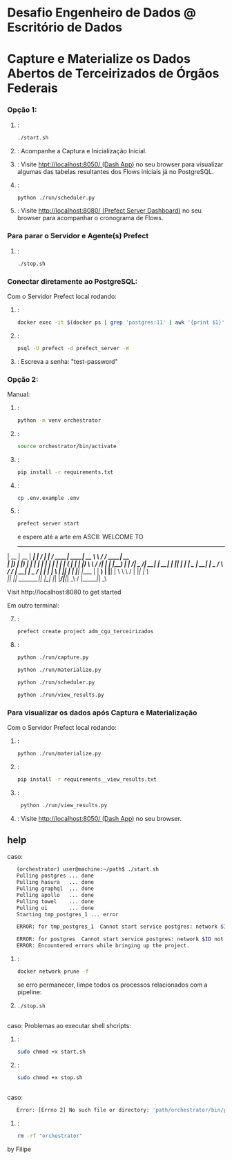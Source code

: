 # Desafio Engenheiro de Dados @ Escritório de Dados
# Capture e Materialize os Dados Abertos de Terceirizados de Órgãos Federais

### Opção 1:
1. :
   ```sh
   ./start.sh
   ```

2. :
   Acompanhe a Captura e Inicialização Inicial.

3. :
   Visite [htpt://localhost:8050/ (Dash App)](http://localhost:8050/) no seu browser
    para visualizar algumas das tabelas resultantes dos Flows iniciais já no PostgreSQL.

3. :
   ```sh
   python ./run/scheduler.py
   ```
4.  :
   Visite [http://localhost:8080/ (Prefect Server Dashboard)](http://localhost:8080/) no seu browser
    para acompanhar o cronograma de Flows.

### Para parar o Servidor e Agente(s) Prefect

1. :
   ```sh
   ./stop.sh
   ```

### Conectar diretamente ao PostgreSQL:

Com o Servidor Prefect local rodando:

1. : 
   ```sh
   docker exec -it $(docker ps | grep 'postgres:11' | awk '{print $1}') bash
   ```
2. :
   ```sh
   psql -U prefect -d prefect_server -W
   ```
3. :
Escreva a senha: "test-password"

### Opção 2:
Manual:
1. :
   ```sh
   python -m venv orchestrator
   ```

2. :
   ```sh
   source orchestrator/bin/activate
   ```

3. :
   ```sh
   pip install -r requirements.txt
   ```

4. :
   ```sh
   cp .env.example .env
   ```

5. :
   ```sh
   prefect server start
   ```
   e espere até a arte em ASCII:
                                            WELCOME TO
  
   _____  _____  ______ ______ ______ _____ _______    _____ ______ _______      ________ _____
  |  __ \|  __ \|  ____|  ____|  ____/ ____|__   __|  / ____|  ____|  __ \ \    / /  ____|  __ \
  | |__) | |__) | |__  | |__  | |__ | |       | |    | (___ | |__  | |__) \ \  / /| |__  | |__) |
  |  ___/|  _  /|  __| |  __| |  __|| |       | |     \___ \|  __| |  _  / \ \/ / |  __| |  _  /
  | |    | | \ \| |____| |    | |___| |____   | |     ____) | |____| | \ \  \  /  | |____| | \ \
  |_|    |_|  \_\______|_|    |______\_____|  |_|    |_____/|______|_|  \_\  \/   |______|_|  \_\

   Visit http://localhost:8080 to get started

Em outro terminal:

7. :
   ```sh
   prefect create project adm_cgu_terceirizados
   ```
8. :
   ```sh
   python ./run/capture.py
   ```
   ```sh
   python ./run/materialize.py
   ```
   ```sh
   python ./run/scheduler.py
   ```
   ```sh
   python ./run/view_results.py
   ```

### Para visualizar os dados após Captura e Materialização

Com o Servidor Prefect local rodando:

1. :
   ```sh
   python ./run/materialize.py
   ```

2. :
   ```sh
   pip install -r requirements__view_results.txt
   ```

3. :
   ```sh
    python ./run/view_results.py
   ```

4. :
   Visite [http://localhost:8050/ (Dash App)](http://localhost:8050/) no seu browser.
<!-- ![dash_visualization_staging_transformed](images/dash_visualization_staging_transformed.png) -->


## help
caso:
```sh
   (orchestrator) user@machine:~/path$ ./start.sh
   Pulling postgres ... done
   Pulling hasura   ... done
   Pulling graphql  ... done
   Pulling apollo   ... done
   Pulling towel    ... done
   Pulling ui       ... done
   Starting tmp_postgres_1 ... error

   ERROR: for tmp_postgres_1  Cannot start service postgres: network $ID not found

   ERROR: for postgres  Cannot start service postgres: network $ID not found
   ERROR: Encountered errors while bringing up the project.
   ```
1. :
   ```sh
   docker network prune -f
   ```

   se erro permanecer, limpe todos os processos relacionados com a pipeline:
1. 
   ```sh
   ./stop.sh
   ```

##
caso:
   Problemas ao executar shell shcripts:
1. :
   ```sh
   sudo chmod +x start.sh
   ```   
1. :
   ```sh
   sudo chmod +x stop.sh
   ```   

##
caso:
```sh
   Error: [Errno 2] No such file or directory: 'path/orchestrator/bin/python'
   ```
1. :
   ```sh
   rm -rf "orchestrator"
   ```

by Filipe